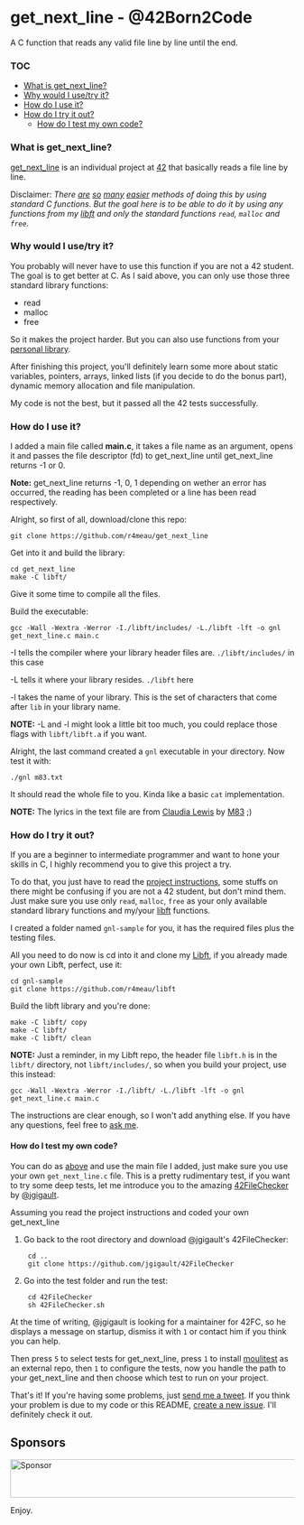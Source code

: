 # get_next_line - @42Born2Code

A C function that reads any valid file line by line until the end.

### TOC
* [What is get_next_line?](#what-is-get_next_line)
* [Why would I use/try it?](#why-would-i-usetry-it)
* [How do I use it?](#how-do-i-use-it)
* [How do I try it out?](#how-do-i-try-it-out)
	* [How do I test my own code?](#how-do-i-test-my-own-code)

### What is get_next_line?

[get_next_line][1] is an individual project at [42][2] that basically reads a file line by line.

Disclaimer: *There [are][10] [so][11] [many][12] [easier][13] methods of doing this by using standard C functions. But the goal here is to be able to do it by using any functions from my [libft][14] and only the standard functions `read`, `malloc` and `free`.*

### Why would I use/try it?

You probably will never have to use this function if you are not a 42 student. The goal is to get better at C. As I said above, you can only use those three standard library functions:

* read
* malloc
* free

So it makes the project harder. But you can also use functions from your [personal library][14].

After finishing this project, you'll definitely learn some more about static variables, pointers, arrays, linked lists (if you decide to do the bonus part), dynamic memory allocation and file manipulation.

My code is not the best, but it passed all the 42 tests successfully.

### How do I use it?

I added a main file called **main.c**, it takes a file name as an argument, opens it and passes the file descriptor (fd) to get_next_line until get_next_line returns -1 or 0.

**Note:** get_next_line returns -1, 0, 1 depending on wether an error has occurred, the reading has been completed or a line has been read respectively.

Alright, so first of all, download/clone this repo:

	git clone https://github.com/r4meau/get_next_line
	
Get into it and build the library:
	
	cd get_next_line
	make -C libft/

Give it some time to compile all the files.

Build the executable:
	
	gcc -Wall -Wextra -Werror -I./libft/includes/ -L./libft -lft -o gnl get_next_line.c main.c

-I tells the compiler where your library header files are. `./libft/includes/` in this case

-L tells it where your library resides. `./libft` here

-l takes the name of your library. This is the set of characters that come after `lib` in your library name.

**NOTE:** -L and -l might look a little bit too much, you could replace those flags with `libft/libft.a` if you want.

Alright, the last command created a `gnl` executable in your directory. Now test it with:

	./gnl m83.txt

It should read the whole file to you. Kinda like a basic `cat` implementation.

**NOTE:** The lyrics in the text file are from [Claudia Lewis][15] by [M83][16] ;)

### How do I try it out?

If you are a beginner to intermediate programmer and want to hone your skills in C, I highly recommend you to give this project a try.

To do that, you just have to read the [project instructions][1], some stuffs on there might be confusing if you are not a 42 student, but don't mind them. Just make sure you use only `read`, `malloc`, `free` as your only available standard library functions and my/your [libft][14] functions.

I created a folder named `gnl-sample` for you, it has the required files plus the testing files.

All you need to do now is cd into it and clone my [Libft][14], if you already made your own Libft, perfect, use it:

	cd gnl-sample
	git clone https://github.com/r4meau/libft
	
Build the libft library and you're done:
	
	make -C libft/ copy
	make -C libft/
	make -C libft/ clean

**NOTE:** Just a reminder, in my Libft repo, the header file `libft.h` is in the `libft/` directory, not `libft/includes/`, so when you build your project, use this instead:

	gcc -Wall -Wextra -Werror -I./libft/ -L./libft -lft -o gnl get_next_line.c main.c

The instructions are clear enough, so I won't add anything else. If you have any questions, feel free to [ask me][8].

#### How do I test my own code?

You can do as [above](#how-do-i-use-it) and use the main file I added, just make sure you use your own `get_next_line.c` file. This is a pretty rudimentary test, if you want to try some deep tests, let me introduce you to the amazing [42FileChecker][17] by [@jgigault][18].

Assuming you read the project instructions and coded your own get_next_line
		
1. Go back to the root directory and download @jgigault's 42FileChecker:

		cd ..
		git clone https://github.com/jgigault/42FileChecker
		
2. Go into the test folder and run the test:

		cd 42FileChecker
		sh 42FileChecker.sh

At the time of writing, @jgigault is looking for a maintainer for 42FC, so he displays a message on startup, dismiss it with `1` or contact him if you think you can help.

Then press `5` to select tests for get_next_line, press `1` to install [moulitest][5] as an external repo, then `1` to configure the tests, now you handle the path to your get_next_line and then choose which test to run on your project.

That's it! If you're having some problems, just [send me a tweet][8]. If you think your problem is due to my code or this README, [create a new issue][9]. I'll definitely check it out.

## Sponsors

<a href="https://app.codesponsor.io/link/Fo4iMpT8bBWXwb54Lj7DPwqL/R4meau/get_next_line" rel="nofollow"><img src="https://app.codesponsor.io/embed/Fo4iMpT8bBWXwb54Lj7DPwqL/R4meau/get_next_line.svg" style="width: 888px; height: 68px;" alt="Sponsor" /></a>

Enjoy.

[1]: https://github.com/R4meau/get_next_line/blob/master/get_next_line.en.pdf "get_next_line PDF"
[2]: http://42.us.org "42 USA"
[5]: https://github.com/yyang42/moulitest
[8]: https://twitter.com/r4meau
[9]: https://github.com/R4meau/get_next_line/issues
[10]: http://stackoverflow.com/questions/3501338/c-read-file-line-by-line
[11]: http://stackoverflow.com/questions/2372813/reading-one-line-at-a-time-in-c
[12]: http://stackoverflow.com/questions/9206091/going-through-a-text-file-line-by-line-in-c
[13]: https://linux.die.net/man/3/getline
[14]: https://github.com/R4meau/libft
[15]: https://www.youtube.com/watch?v=ZdGLsMfJMy0
[16]: http://ilovem83.com/
[17]: https://github.com/jgigault/42FileChecker
[18]: https://github.com/jgigault
